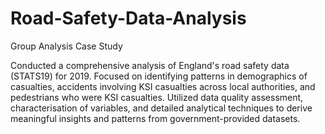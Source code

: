 # Road-Safety-Data-Analysis
Group Analysis Case Study

 Conducted a comprehensive analysis of England's road safety data (STATS19) for 2019. Focused on identifying patterns in demographics of casualties, accidents involving KSI casualties across local authorities, and pedestrians who were KSI casualties. Utilized data quality assessment, characterisation of variables, and detailed analytical techniques to derive meaningful insights and patterns from government-provided datasets.
